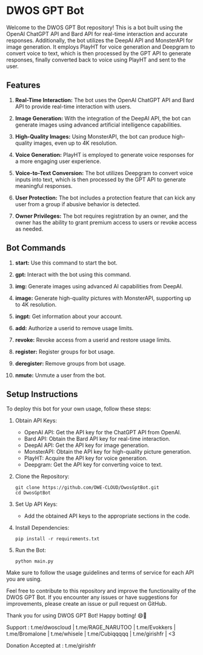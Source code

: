 # DWOS GPT Bot

Welcome to the DWOS GPT Bot repository! This is a bot built using the OpenAI ChatGPT API and Bard API for real-time interaction and accurate responses. Additionally, the bot utilizes the DeepAI API and MonsterAPI for image generation. It employs PlayHT for voice generation and Deepgram to convert voice to text, which is then processed by the GPT API to generate responses, finally converted back to voice using PlayHT and sent to the user.

## Features

1. **Real-Time Interaction:** The bot uses the OpenAI ChatGPT API and Bard API to provide real-time interaction with users.

2. **Image Generation:** With the integration of the DeepAI API, the bot can generate images using advanced artificial intelligence capabilities.

3. **High-Quality Images:** Using MonsterAPI, the bot can produce high-quality images, even up to 4K resolution.

4. **Voice Generation:** PlayHT is employed to generate voice responses for a more engaging user experience.

5. **Voice-to-Text Conversion:** The bot utilizes Deepgram to convert voice inputs into text, which is then processed by the GPT API to generate meaningful responses.

6. **User Protection:** The bot includes a protection feature that can kick any user from a group if abusive behavior is detected.

7. **Owner Privileges:** The bot requires registration by an owner, and the owner has the ability to grant premium access to users or revoke access as needed.

## Bot Commands

1. **start:** Use this command to start the bot.

2. **gpt:** Interact with the bot using this command.

3. **img:** Generate images using advanced AI capabilities from DeepAI.

4. **image:** Generate high-quality pictures with MonsterAPI, supporting up to 4K resolution.

5. **ingpt:** Get information about your account.

6. **add:** Authorize a userid to remove usage limits.

7. **revoke:** Revoke access from a userid and restore usage limits.

8. **register:** Register groups for bot usage.

9. **deregister:** Remove groups from bot usage.

10. **nmute:** Unmute a user from the bot.

## Setup Instructions

To deploy this bot for your own usage, follow these steps:

1. Obtain API Keys:
   - OpenAI API: Get the API key for the ChatGPT API from OpenAI.
   - Bard API: Obtain the Bard API key for real-time interaction.
   - DeepAI API: Get the API key for image generation.
   - MonsterAPI: Obtain the API key for high-quality picture generation.
   - PlayHT: Acquire the API key for voice generation.
   - Deepgram: Get the API key for converting voice to text.

2. Clone the Repository:
   ```
   git clone https://github.com/DWE-CLOUD/DwosGptBot.git
   cd DwosGptBot
   ```

3. Set Up API Keys:
   - Add the obtained API keys to the appropriate sections in the code.

4. Install Dependencies:
   ```
   pip install -r requirements.txt
   ```

5. Run the Bot:
   ```
   python main.py
   ```

Make sure to follow the usage guidelines and terms of service for each API you are using.

Feel free to contribute to this repository and improve the functionality of the DWOS GPT Bot. If you encounter any issues or have suggestions for improvements, please create an issue or pull request on GitHub.

Thank you for using DWOS GPT Bot! Happy botting! 😄🤖

Support : t.me/dwoscloud | t.me/RAGE_NARUTOO | t.me/Evokkers | t.me/Bromalone | t.me/whisele | t.me/Cubiqqqqq | t.me/girishfr | <3

Donation Accepted at : t.me/girishfr
